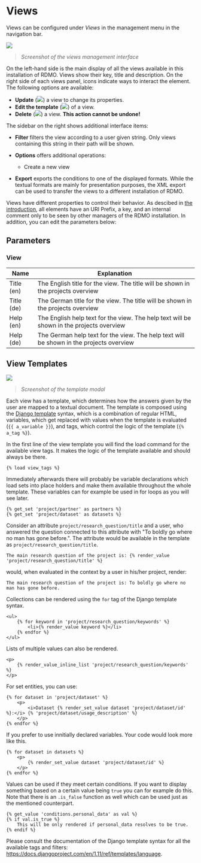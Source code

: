 # Views

Views can be configured under *Views* in the management menu in the navigation bar.

![](../../_static/img/screens/views.png)
> *Screenshot of the views management interface*

On the left-hand side is the main display of all the views available in this installation of RDMO. Views show their key, title and description. On the right side of each views panel, icons indicate ways to interact the element. The following options are available:

* **Update** (![](../../_static/img/icons/update.png)) a view to change its properties.
* **Edit the template** (![](../../_static/img/icons/template.png)) of a view.
* **Delete** (![](../../_static/img/icons/delete.png)) a view. **This action cannot be undone!**

The sidebar on the right shows additional interface items:

* **Filter** filters the view according to a user given string. Only views containing this string in their path will be shown.
* **Options** offers additional operations:

  * Create a new view

* **Export** exports the conditions to one of the displayed formats. While the textual formats are mainly for presentation purposes, the XML export can be used to transfer the views to a different installation of RDMO.

Views have different properties to control their behavior. As descibed in [the introduction](../../index.html), all elements have an URI Prefix, a key, and an internal comment only to be seen by other managers of the RDMO installation. In addition, you can edit the parameters below:

## Parameters
### View

|Name|Explanation|
|-|-|
|Title (en)|The English title for the view. The title will be shown in the projects overview|
|Title (de)|The German title for the view.  The title will be shown in the projects overview|
|Help (en)|The English help text for the view. The help text will be shown in the projects overview|
|Help (de)|The German help text for the view. The help text will be shown in the projects overview|


## View Templates

![](../../_static/img/screens/template.png)
> *Screenshot of the template modal*

Each view has a template, which determines how the answers given by the user are mapped to a textual document. The template is composed using the [Django template](https://docs.djangoproject.com/en/1.11/ref/templates/language/) syntax, which is a combination of regular HTML, variables, which get replaced with values when the template is evaluated (``{{ a_variable }}``), and tags, which control the logic of the template (``{% a_tag %}``).

In the first line of the view template you will find the load command for the available view tags. It makes the logic of the template available and should always be there.

```django
{% load view_tags %}
```

Immediately afterwards there will probably be variable declarations which load sets into place holders and make them available throughout the whole template. These variables can for example be used in for loops as you will see later.

```django
{% get_set 'project/partner' as partners %}
{% get_set 'project/dataset' as datasets %}
```

Consider an attribute ``project/research_question/title`` and a user, who answered the question connected to this attribute with "To boldly go where no man has gone before.". The attribute would be available in the template as ``project/research_question/title``.

```django
The main research question of the project is: {% render_value 'project/research_question/title' %}
```

would, when evaluated in the context by a user in his/her project, render:

```django
The main research question of the project is: To boldly go where no man has gone before.
```

Collections can be rendered using the ``for`` tag of the Django template syntax.

```django
<ul>
    {% for keyword in 'project/research_question/keywords' %}
        <li>{% render_value keyword %}</li>
    {% endfor %}
</ul>
```

Lists of multiple values can also be rendered.

```django
<p>
    {% render_value_inline_list 'project/research_question/keywords' %}
</p>
```

For set entities, you can use:

```django
{% for dataset in 'project/dataset' %}
    <p>
        <i>Dataset {% render_set_value dataset 'project/dataset/id' %}:</i> {% 'project/dataset/usage_description' %}
    </p>
{% endfor %}
```

If you prefer to use innitially declared variables. Your code would look more like this.

```django
{% for dataset in datasets %}
    <p>
        {% render_set_value dataset 'project/dataset/id' %}
    </p>
{% endfor %}
```

Values can be used if they meet certain conditions. If you want to display something based on a certain value being ``true`` you can for example do this. Note that there is an ``.is_false`` function as well which can be used just as the mentioned counterpart.

```django
{% get_value 'conditions.personal_data' as val %}
{% if val.is_true %}
    This will be only rendered if personal_data resolves to be true.
{% endif %}
```

Please consult the documentation of the Django template syntax for all the available tags and filters: https://docs.djangoproject.com/en/1.11/ref/templates/language.
